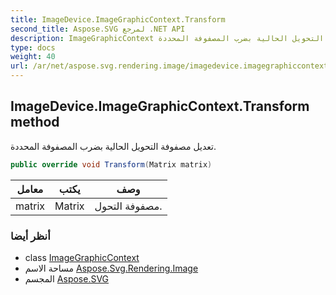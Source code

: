 ```yaml
---
title: ImageDevice.ImageGraphicContext.Transform
second_title: Aspose.SVG لمرجع .NET API
description: ImageGraphicContext طريقة. تعديل مصفوفة التحويل الحالية بضرب المصفوفة المحددة.
type: docs
weight: 40
url: /ar/net/aspose.svg.rendering.image/imagedevice.imagegraphiccontext/transform/
---
```

## ImageDevice.ImageGraphicContext.Transform method

تعديل مصفوفة التحويل الحالية بضرب المصفوفة المحددة.

```csharp
public override void Transform(Matrix matrix)
```

| معامل | يكتب | وصف |
| --- | --- | --- |
| matrix | Matrix | مصفوفة التحول. |

### أنظر أيضا

* class [ImageGraphicContext](../)
* مساحة الاسم [Aspose.Svg.Rendering.Image](../../imagedevice.imagegraphiccontext/)
* المجسم [Aspose.SVG](../../../)



